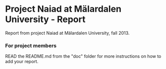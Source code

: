 Project Naiad at Mälardalen University - Report
===============================================
Report from project Naiad at Mälardalen University, fall 2013.

### For project members
READ the README.md from the "doc" folder for more instructions on how to add
your report.
